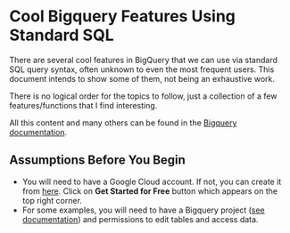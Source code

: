 # Cool Bigquery Features Using Standard SQL
There are several cool features in BigQuery that we can use via standard SQL query syntax, often unknown to even the most frequent users. This document intends to show some of them, not being an exhaustive work.

There is no logical order for the topics to follow, just a collection of a few features/functions that I find interesting.

All this content and many others can be found in the [Bigquery documentation](https://cloud.google.com/bigquery/docs/reference).

## Assumptions Before You Begin
* You will need to have a Google Cloud account. If not, you can create it from [here](https://cloud.google.com/free). Click on **Get Started for Free** button which appears on the top right corner.
* For some examples, you will need to have a Bigquery project ([see documentation](https://cloud.google.com/resource-manager/docs/creating-managing-projects)) and permissions to edit tables and access data.
